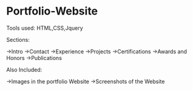 # Portfolio-Website

Tools used: HTML,CSS,Jquery

Sections:

->Intro
->Contact
->Experience
->Projects
->Certifications
->Awards and Honors
->Publications

Also Included:

->Images in the portfolio Website
->Screenshots of the Website
